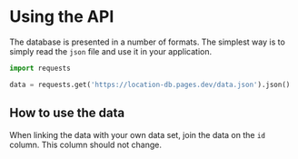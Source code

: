 # Using the API

The database is presented in a number of formats.  The simplest way is to simply read the `json` file and use it in your application.

```python
import requests

data = requests.get('https://location-db.pages.dev/data.json').json()
```

## How to use the data

When linking the data with your own data set, join the data on the `id` column.  This column should not change.
